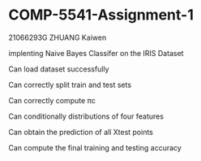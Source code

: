 # COMP-5541-Assignment-1

21066293G ZHUANG Kaiwen


implenting Naive Bayes Classifer on the IRIS Dataset


Can load dataset successfully

Can correctly split train and test sets

Can correctly compute πc

Can conditionally distributions of four features

Can obtain the prediction of all Xtest points

Can compute the final training and testing accuracy
